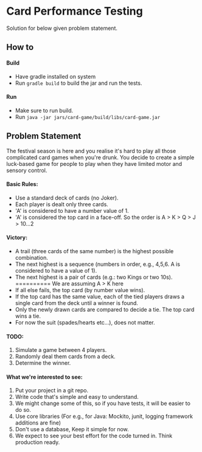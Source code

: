 
# Card Performance Testing

Solution for below given problem statement.

## How to

#### Build

 - Have gradle installed on system
 - Run `gradle build` to build the jar and run the tests.

#### Run
 - Make sure to run build.
 - Run `java -jar jars/card-game/build/libs/card-game.jar`

## Problem Statement

The festival season is here and you realise it's hard to play all those complicated card games when you're drunk.
You decide to create a simple luck-based game for people to play when they have limited motor and sensory control.

#### Basic Rules:
 - Use a standard deck of cards (no Joker).
 - Each player is dealt only three cards.
 - 'A' is considered to have a number value of 1.
 - 'A' is considered the top card in a face-off. So the order is A > K > Q > J > 10...2

#### Victory:
 - A trail (three cards of the same number) is the highest possible combination.
 - The next highest is a sequence (numbers in order, e.g., 4,5,6. A is considered to have a value of 1).
 - The next highest is a pair of cards (e.g.: two Kings or two 10s). ========== We are assuming A > K here
 - If all else fails, the top card (by number value wins).
 - If the top card has the same value, each of the tied players draws a single card from the deck until a winner is found.
 - Only the newly drawn cards are compared to decide a tie. The top card wins a tie.
 - For now the suit (spades/hearts etc...), does not matter.

#### TODO:
 1. Simulate a game between 4 players.
 2. Randomly deal them cards from a deck.
 3. Determine the winner.

#### What we're interested to see:
 1. Put your project in a git repo.
 2. Write code that's simple and easy to understand.
 3. We might change some of this, so if you have tests, it will be easier to do so.
 4. Use core libraries (For e.g., for Java: Mockito, junit, logging framework additions are fine)
 5. Don't use a database, Keep it simple for now.
 6. We expect to see your best effort for the code turned in. Think production ready.


